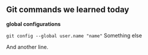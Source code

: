 ## Git commands we learned today

**global configurations**

`git config --global user.name "name"`
Something else

And another line.
